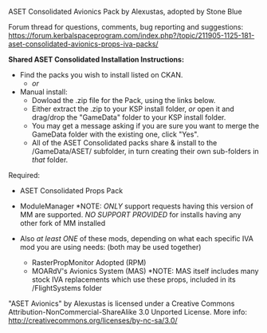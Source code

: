 
ASET Consolidated Avionics Pack by Alexustas, adopted by Stone Blue

Forum thread for questions, comments, bug reporting and suggestions:
https://forum.kerbalspaceprogram.com/index.php?/topic/211905-1125-181-aset-consolidated-avionics-props-iva-packs/

**Shared ASET Consolidated Installation Instructions:**
  - Find the packs you wish to install listed on CKAN.
    - *or*
  - Manual install:
    - Dowload the .zip file for the Pack, using the links below.
    - Either extract the .zip to your KSP install folder, *or* open it and drag/drop the "GameData" folder to your KSP install folder.
    - You may get a message asking if you are sure you want to merge the GameData folder with the existing one, click "Yes".
    - All of the ASET Consolidated packs share & install to the /GameData/ASET/ subfolder,
        in turn creating their own sub-folders in *that* folder.

Required:

  - ASET Consolidated Props Pack
  - ModuleManager
       *NOTE: *ONLY* support requests having this version of MM are supported. *NO SUPPORT PROVIDED* for
              installs having any other fork of MM installed

  - Also *at least ONE* of these mods, depending on what each specific IVA mod you are using needs: (both may be used together)
    - RasterPropMonitor Adopted (RPM)
    - MOARdV's Avionics System (MAS)
       *NOTE: MAS itself includes many stock IVA replacements which use these props, included in its /FlightSystems folder
	

"ASET Avionics" by Alexustas is licensed under a Creative Commons Attribution-NonCommercial-ShareAlike 3.0 Unported License.
More info: http://creativecommons.org/licenses/by-nc-sa/3.0/

